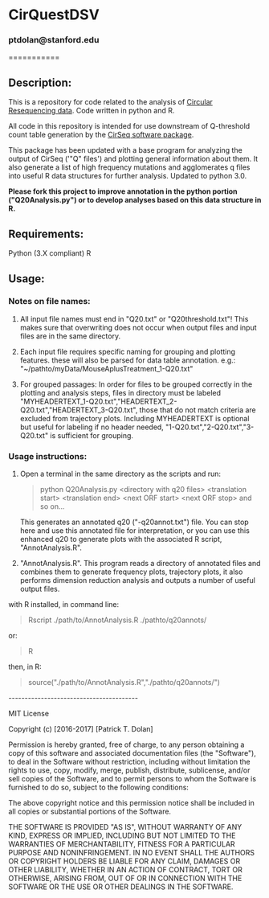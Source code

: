 <h1>CirQuestDSV</h1>
<h3>ptdolan@stanford.edu</h3>
===========
<h2>Description:</h2>

This is a repository for code related to the analysis of [Circular Resequencing data](http://andino.ucsf.edu/toolsandprotocols). Code written in python and R.

All code in this repository is intended for use downstream of Q-threshold count table generation by the [CirSeq software package](http://andino.ucsf.edu/toolsandprotocols).

This package has been updated with a base program for analyzing the output of CirSeq ('"Q" files') and plotting general information about them. It also generate a list of high frequency mutations and agglomerates q files into useful R data structures for further analysis. Updated to python 3.0. 

**Please fork this project to improve annotation in the python portion ("Q20Analysis.py") or to develop analyses based on this data structure in R.**

<h2>Requirements:</h2>
Python (3.X compliant)
R

<h2>Usage:</h2>

<h3>Notes on file names:</h3>

1. All input file names must end in "Q20.txt" or "Q20threshold.txt"!
 	This makes sure that overwriting does not occur when output files and input files are in the same directory.
	
 2. Each input file requires specific naming for grouping and plotting features. these will also be parsed for data table annotation.
	e.g.: "~/pathto/myData/MouseAplusTreatment_1-Q20.txt"

 3. For grouped passages:
 	In order for files to be grouped correctly in the plotting and analysis steps, files in directory must be labeled "MYHEADERTEXT_1-Q20.txt","HEADERTEXT_2-Q20.txt","HEADERTEXT_3-Q20.txt", those that do not match criteria are excluded from trajectory plots. Including MYHEADERTEXT is optional but useful for labeling if no header needed, "1-Q20.txt","2-Q20.txt","3-Q20.txt" is sufficient for grouping. 

<h3>Usage instructions:</h3>

1. Open a terminal in the same directory as the scripts and run: 

    > python Q20Analysis.py \<directory with q20 files> \<translation start> \<translation end> \<next ORF start> \<next ORF stop> and so on...

    This generates an annotated q20 ("-q20annot.txt") file. You can stop here and use this annotated file for interpretation, or you can use this enhanced q20 to generate plots with the associated R script, "AnnotAnalysis.R". 
    
2. "AnnotAnalysis.R". This program reads a directory of annotated files and combines them to generate frequency plots, trajectory plots, it also performs dimension reduction analysis and outputs a number of useful output files. 

with R installed, in command line: 
> Rscript ./path/to/AnnotAnalysis.R ./pathto/q20annots/

or: 

> R

then, in R: 

> source("./path/to/AnnotAnalysis.R","./pathto/q20annots/")

_-_-_-_-_-_-_-_-_-_-_-_-_-_-_-_-_-_-_-_-_-_-_-_-_-_-_-_-_-_-_-_-_-_-_-_-_-_-_-_-


MIT License

Copyright (c) [2016-2017] [Patrick T. Dolan]

Permission is hereby granted, free of charge, to any person obtaining a copy of this software and associated documentation files (the "Software"), to deal in the Software without restriction, including without limitation the rights to use, copy, modify, merge, publish, distribute, sublicense, and/or sell copies of the Software, and to permit persons to whom the Software is furnished to do so, subject to the following conditions:

The above copyright notice and this permission notice shall be included in all copies or substantial portions of the Software.

THE SOFTWARE IS PROVIDED "AS IS", WITHOUT WARRANTY OF ANY KIND, EXPRESS OR IMPLIED, INCLUDING BUT NOT LIMITED TO THE WARRANTIES OF MERCHANTABILITY, FITNESS FOR A PARTICULAR PURPOSE AND NONINFRINGEMENT. IN NO EVENT SHALL THE AUTHORS OR COPYRIGHT HOLDERS BE LIABLE FOR ANY CLAIM, DAMAGES OR OTHER LIABILITY, WHETHER IN AN ACTION OF CONTRACT, TORT OR OTHERWISE, ARISING FROM, OUT OF OR IN CONNECTION WITH THE SOFTWARE OR THE USE OR OTHER DEALINGS IN THE SOFTWARE.
